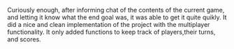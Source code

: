 Curiously enough, after informing chat of the contents of the current game, and letting it know what the end goal was, it was able to get it quite quikly. It did a nice and clean implementation of the  project with the multiplayer functionality. It only added functions to keep track of players,their turns, and scores. 